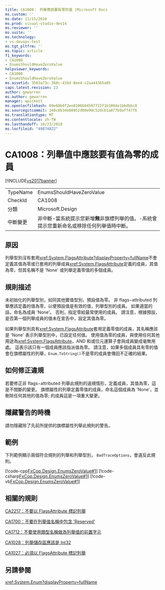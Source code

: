 ```yaml
---
title: CA1008： 列舉應該要有零的值 |Microsoft Docs
ms.custom: ''
ms.date: 11/15/2016
ms.prod: visual-studio-dev14
ms.reviewer: ''
ms.suite: ''
ms.technology:
- vs-devops-test
ms.tgt_pltfrm: ''
ms.topic: article
f1_keywords:
- CA1008
- EnumsShouldHaveZeroValue
helpviewer_keywords:
- CA1008
- EnumsShouldHaveZeroValue
ms.assetid: 3503a73c-360c-416d-8ee4-c2aa44365a05
caps.latest.revision: 23
author: gewarren
ms.author: gewarren
manager: wpickett
ms.openlocfilehash: 69e60b0f2ee8106b04507722f1b3094e1bbdbbc8
ms.sourcegitcommit: 240c8b34e80952d00e90c52dcb1a077b9aff47f6
ms.translationtype: MT
ms.contentlocale: zh-TW
ms.lasthandoff: 10/23/2018
ms.locfileid: "49874822"
---
```

# <a name="ca1008-enums-should-have-zero-value"></a>CA1008：列舉值中應該要有值為零的成員
[!INCLUDE[vs2017banner](../includes/vs2017banner.md)]

|||
|-|-|
|TypeName|EnumsShouldHaveZeroValue|
|CheckId|CA1008|
|分類|Microsoft.Design|
|中斷變更|非中斷-當系統提示您新增**無**非旗標列舉的值。-系統會提示您重新命名或移除任何列舉值時中斷。|

## <a name="cause"></a>原因
 列舉型別沒有套用<xref:System.FlagsAttribute?displayProperty=fullName>不會定義其值為零或已套用的列舉成員<xref:System.FlagsAttribute>定義的成員，其值為零，但其名稱不是 'None' 或列舉定義零值的多個成員。

## <a name="rule-description"></a>規則描述
 未初始化的列舉型別，如同其他實值型別，預設值為零。 非 flags−attributed 列舉應該定義的值為零，以便預設值是有效的值，列舉型別的成員。 如果適當的話，命名為成員 'None'。 否則，指定零給最常使用的成員。 請注意，根據預設，是否第一個列舉成員的值未在宣告中，設定其值為零。

 如果列舉型別具有<xref:System.FlagsAttribute>套用定義零值的成員，其名稱應該是 'None' 表示列舉型別中，已設定任何值。 使用值為零的成員，與使用任何其他用途為<xref:System.FlagsAttribute>，AND 和或位元運算子會與成員變成毫無用處。 這表示該只有一個成員應該指派值為零。 請注意，如果多個成員具有零的值會在旗標屬性的列舉，`Enum.ToString()`不是零的成員會傳回不正確的結果。

## <a name="how-to-fix-violations"></a>如何修正違規
 若要修正非 flags−attributed 列舉此規則的違規情形，定義成員，其值為零，這是不間斷的變更。 旗標屬性的列舉定義零值的成員，命名這個成員為 'None'，並刪除任何其他的值為零; 的成員這是一項重大變更。

## <a name="when-to-suppress-warnings"></a>隱藏警告的時機
 請勿隱藏除了先前所提供的旗標屬性列舉此規則的警告。

## <a name="example"></a>範例
 下列範例顯示兩個符合規則的列舉和列舉型別， `BadTraceOptions`，會違反此規則。

 [!code-cpp[FxCop.Design.EnumsZeroValue#1](../snippets/cpp/VS_Snippets_CodeAnalysis/FxCop.Design.EnumsZeroValue/cpp/FxCop.Design.EnumsZeroValue.cpp#1)]
 [!code-csharp[FxCop.Design.EnumsZeroValue#1](../snippets/csharp/VS_Snippets_CodeAnalysis/FxCop.Design.EnumsZeroValue/cs/FxCop.Design.EnumsZeroValue.cs#1)]
 [!code-vb[FxCop.Design.EnumsZeroValue#1](../snippets/visualbasic/VS_Snippets_CodeAnalysis/FxCop.Design.EnumsZeroValue/vb/FxCop.Design.EnumsZeroValue.vb#1)]

## <a name="related-rules"></a>相關的規則
 [CA2217：不要以 FlagsAttribute 標記列舉](../code-quality/ca2217-do-not-mark-enums-with-flagsattribute.md)

 [CA1700：不要在列舉值名稱中包含 'Reserved'](../code-quality/ca1700-do-not-name-enum-values-reserved.md)

 [CA1712：不要使用類型名稱做為列舉值的前置字元](../code-quality/ca1712-do-not-prefix-enum-values-with-type-name.md)

 [CA1028：列舉儲存區應該是 Int32](../code-quality/ca1028-enum-storage-should-be-int32.md)

 [CA1027：必須以 FlagsAttribute 標記列舉](../code-quality/ca1027-mark-enums-with-flagsattribute.md)

## <a name="see-also"></a>另請參閱
 <xref:System.Enum?displayProperty=fullName>



